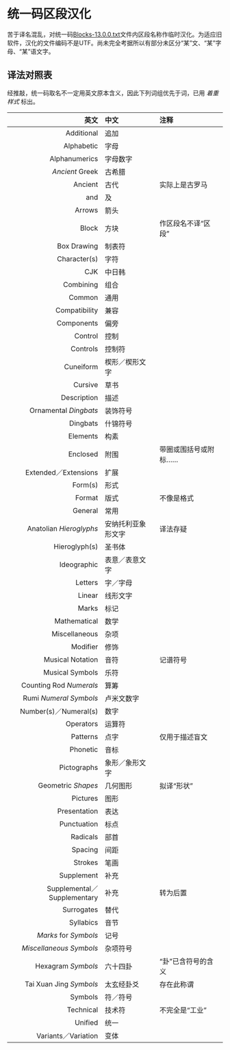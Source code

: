 # 统一码区段汉化
苦于译名混乱，对统一码[Blocks-13.0.0.txt](https://www.unicode.org/Public/UCD/latest/ucd/Blocks.txt)文件内区段名称作临时汉化。为适应旧软件，汉化的文件编码不是UTF。尚未完全考据所以有部分未区分“某”文、“某”字母、“某”语文字。

## 译法对照表
经推敲，统一码取名不一定用英文原本含义，因此下列词组优先于词，已用 *着重样式* 标出。

|英文|中文|注释|
| -: | :- | :- |
|Additional|追加||
|Alphabetic|字母||
|Alphanumerics|字母数字||
|*Ancient* Greek|古希腊||
|Ancient|古代|实际上是古罗马|
|and|及||
|Arrows|箭头||
|Block|方块|作区段名不译“区段”|
|Box Drawing|制表符||
|Character(s)|字符||
|CJK|中日韩||
|Combining|组合||
|Common|通用||
|Compatibility|兼容||
|Components|偏旁||
|Control|控制||
|Controls|控制符||
|Cuneiform|楔形／楔形文字||
|Cursive|草书||
|Description|描述||
|Ornamental *Dingbats*|装饰符号||
|Dingbats|什锦符号||
|Elements|构素||
|Enclosed|附围|带圈或围括号或附标……|
|Extended／Extensions|扩展||
|Form(s)|形式||
|Format|版式|不像是格式|
|General|常用||
|Anatolian *Hieroglyphs*|安纳托利亚象形文字|译法存疑|
|Hieroglyph(s)|圣书体||
|Ideographic|表意／表意文字||
|Letters|字／字母||
|Linear|线形文字||
|Marks|标记||
|Mathematical|数学||
|Miscellaneous|杂项||
|Modifier|修饰||
|Musical Notation|音符|记谱符号|
|Musical Symbols|乐符||
|Counting Rod *Numerals*|算筹||
|Rumi *Numeral Symbols*|卢米文数字||
|Number(s)／Numeral(s)|数字||
|Operators|运算符||
|Patterns|点字|仅用于描述盲文|
|Phonetic|音标||
|Pictographs|象形／象形文字||
|Geometric *Shapes*|几何图形|拟译“形状”|
|Pictures|图形||
|Presentation|表达||
|Punctuation|标点||
|Radicals|部首||
|Spacing|间距||
|Strokes|笔画||
|Supplement|补充||
|Supplemental／Supplementary|补充|转为后置|
|Surrogates|替代||
|Syllabics|音节||
|*Marks* for *Symbols*|记号||
|*Miscellaneous Symbols*|杂项符号||
|Hexagram *Symbols*|六十四卦|“卦”已含符号的含义|
|Tai Xuan Jing *Symbols*|太玄经卦爻|存在此称谓|
|Symbols|符／符号||
|Technical|技术符|不完全是“工业”|
|Unified|统一||
|Variants／Variation|变体||
